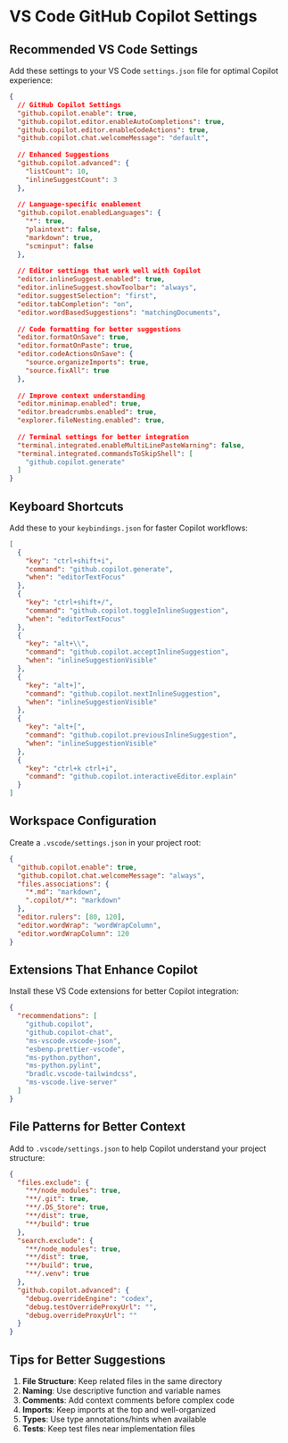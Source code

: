 # VS Code GitHub Copilot Settings

## Recommended VS Code Settings

Add these settings to your VS Code `settings.json` file for optimal Copilot experience:

```json
{
  // GitHub Copilot Settings
  "github.copilot.enable": true,
  "github.copilot.editor.enableAutoCompletions": true,
  "github.copilot.editor.enableCodeActions": true,
  "github.copilot.chat.welcomeMessage": "default",
  
  // Enhanced Suggestions
  "github.copilot.advanced": {
    "listCount": 10,
    "inlineSuggestCount": 3
  },
  
  // Language-specific enablement
  "github.copilot.enabledLanguages": {
    "*": true,
    "plaintext": false,
    "markdown": true,
    "scminput": false
  },
  
  // Editor settings that work well with Copilot
  "editor.inlineSuggest.enabled": true,
  "editor.inlineSuggest.showToolbar": "always",
  "editor.suggestSelection": "first",
  "editor.tabCompletion": "on",
  "editor.wordBasedSuggestions": "matchingDocuments",
  
  // Code formatting for better suggestions
  "editor.formatOnSave": true,
  "editor.formatOnPaste": true,
  "editor.codeActionsOnSave": {
    "source.organizeImports": true,
    "source.fixAll": true
  },
  
  // Improve context understanding
  "editor.minimap.enabled": true,
  "editor.breadcrumbs.enabled": true,
  "explorer.fileNesting.enabled": true,
  
  // Terminal settings for better integration
  "terminal.integrated.enableMultiLinePasteWarning": false,
  "terminal.integrated.commandsToSkipShell": [
    "github.copilot.generate"
  ]
}
```

## Keyboard Shortcuts

Add these to your `keybindings.json` for faster Copilot workflows:

```json
[
  {
    "key": "ctrl+shift+i",
    "command": "github.copilot.generate",
    "when": "editorTextFocus"
  },
  {
    "key": "ctrl+shift+/",
    "command": "github.copilot.toggleInlineSuggestion",
    "when": "editorTextFocus"
  },
  {
    "key": "alt+\\",
    "command": "github.copilot.acceptInlineSuggestion",
    "when": "inlineSuggestionVisible"
  },
  {
    "key": "alt+]",
    "command": "github.copilot.nextInlineSuggestion",
    "when": "inlineSuggestionVisible"
  },
  {
    "key": "alt+[",
    "command": "github.copilot.previousInlineSuggestion", 
    "when": "inlineSuggestionVisible"
  },
  {
    "key": "ctrl+k ctrl+i",
    "command": "github.copilot.interactiveEditor.explain"
  }
]
```

## Workspace Configuration

Create a `.vscode/settings.json` in your project root:

```json
{
  "github.copilot.enable": true,
  "github.copilot.chat.welcomeMessage": "always",
  "files.associations": {
    "*.md": "markdown",
    ".copilot/*": "markdown"
  },
  "editor.rulers": [80, 120],
  "editor.wordWrap": "wordWrapColumn",
  "editor.wordWrapColumn": 120
}
```

## Extensions That Enhance Copilot

Install these VS Code extensions for better Copilot integration:

```json
{
  "recommendations": [
    "github.copilot",
    "github.copilot-chat",
    "ms-vscode.vscode-json",
    "esbenp.prettier-vscode",
    "ms-python.python",
    "ms-python.pylint",
    "bradlc.vscode-tailwindcss",
    "ms-vscode.live-server"
  ]
}
```

## File Patterns for Better Context

Add to `.vscode/settings.json` to help Copilot understand your project structure:

```json
{
  "files.exclude": {
    "**/node_modules": true,
    "**/.git": true,
    "**/.DS_Store": true,
    "**/dist": true,
    "**/build": true
  },
  "search.exclude": {
    "**/node_modules": true,
    "**/dist": true,
    "**/build": true,
    "**/.venv": true
  },
  "github.copilot.advanced": {
    "debug.overrideEngine": "codex",
    "debug.testOverrideProxyUrl": "",
    "debug.overrideProxyUrl": ""
  }
}
```

## Tips for Better Suggestions

1. **File Structure**: Keep related files in the same directory
2. **Naming**: Use descriptive function and variable names  
3. **Comments**: Add context comments before complex code
4. **Imports**: Keep imports at the top and well-organized
5. **Types**: Use type annotations/hints when available
6. **Tests**: Keep test files near implementation files